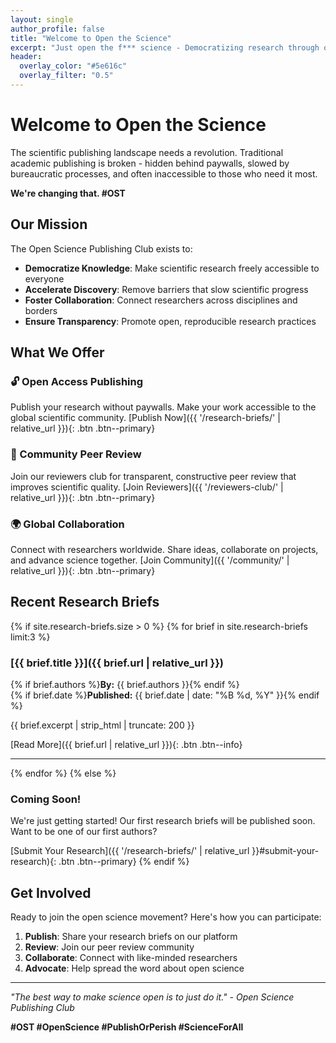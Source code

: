 ```yaml
---
layout: single
author_profile: false
title: "Welcome to Open the Science"
excerpt: "Just open the f*** science - Democratizing research through open publishing and collaboration #OST"
header:
  overlay_color: "#5e616c"
  overlay_filter: "0.5"
---
```


# Welcome to Open the Science

The scientific publishing landscape needs a revolution. Traditional academic publishing is broken - hidden behind paywalls, slowed by bureaucratic processes, and often inaccessible to those who need it most.

**We're changing that. #OST**

## Our Mission

The Open Science Publishing Club exists to:

- **Democratize Knowledge**: Make scientific research freely accessible to everyone
- **Accelerate Discovery**: Remove barriers that slow scientific progress  
- **Foster Collaboration**: Connect researchers across disciplines and borders
- **Ensure Transparency**: Promote open, reproducible research practices

## What We Offer

### 🔓 Open Access Publishing
Publish your research without paywalls. Make your work accessible to the global scientific community.
[Publish Now]({{ '/research-briefs/' | relative_url }}){: .btn .btn--primary}

### 👥 Community Peer Review
Join our reviewers club for transparent, constructive peer review that improves scientific quality.
[Join Reviewers]({{ '/reviewers-club/' | relative_url }}){: .btn .btn--primary}

### 🌍 Global Collaboration
Connect with researchers worldwide. Share ideas, collaborate on projects, and advance science together.
[Join Community]({{ '/community/' | relative_url }}){: .btn .btn--primary}

## Recent Research Briefs

{% if site.research-briefs.size > 0 %}
{% for brief in site.research-briefs limit:3 %}
### [{{ brief.title }}]({{ brief.url | relative_url }})
{% if brief.authors %}**By:** {{ brief.authors }}{% endif %}  
{% if brief.date %}**Published:** {{ brief.date | date: "%B %d, %Y" }}{% endif %}

{{ brief.excerpt | strip_html | truncate: 200 }}

[Read More]({{ brief.url | relative_url }}){: .btn .btn--info}

---
{% endfor %}
{% else %}
### Coming Soon!
We're just getting started! Our first research briefs will be published soon. Want to be one of our first authors?

[Submit Your Research]({{ '/research-briefs/' | relative_url }}#submit-your-research){: .btn .btn--primary}
{% endif %}

## Get Involved

Ready to join the open science movement? Here's how you can participate:

1. **Publish**: Share your research briefs on our platform
2. **Review**: Join our peer review community
3. **Collaborate**: Connect with like-minded researchers
4. **Advocate**: Help spread the word about open science

---

*"The best way to make science open is to just do it." - Open Science Publishing Club*

**#OST #OpenScience #PublishOrPerish #ScienceForAll**